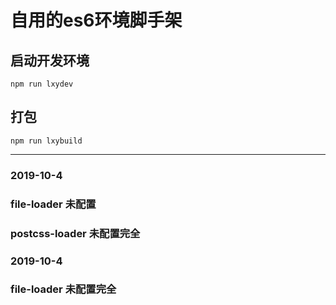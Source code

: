 # 自用的es6环境脚手架

## 启动开发环境

```
npm run lxydev
```

## 打包

```
npm run lxybuild
```

------------------
### 2019-10-4
### file-loader 未配置
### postcss-loader 未配置完全

### 2019-10-4
### file-loader 未配置完全
